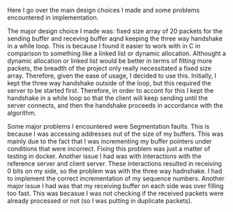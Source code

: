 Here I go over the main design choices I made and some problems encountered in implementation.

The major design choice I made was: fixed size array of 20 packets for the sending buffer and receving buffer aqnd keeping the three way handshake in a while loop. This is because I found it easier to work with in C in comparison to something like a linked list or dynamic allocation. Althought a dynamic allocation or linked list would be better in terms of fitting more packets, the breadth of the project only really necessitated a fixed size array. Therefore, given the ease of usage, I decided to use this. Initially, I kept the three way handshake outside of the loop, but this required the server to be started first. Therefore, in order to accont for this I kept the handshake in a while loop so that the client will keep sending until  the server connects, and then the handshake proceeds in accordance with the algorithm.

Some major problems I encountered were Segmentation faults. This is because I was accessing addresses out of the size of my buffers. This was mainly due to the fact that I was incrementing my buffer pointers under conditions that were incorrect. Fixing this problem was just a matter of testing in docker. Another issue I had was with interactions with the reference server and client server. These interactions resulted in receiving 0 bits on my side, so the problem was with the three way hadnshake. I had to implement the correct incrementation of my sequence numbers. Another major issue I had was that my receiving buffer on each side was over filling too fast. This was becasue I was not checking if the received packets were already processed or not (so I was putting in duplicate packets).

